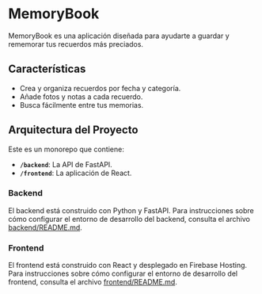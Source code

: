 # MemoryBook

MemoryBook es una aplicación diseñada para ayudarte a guardar y rememorar tus recuerdos más preciados.

## Características

*   Crea y organiza recuerdos por fecha y categoría.
*   Añade fotos y notas a cada recuerdo.
*   Busca fácilmente entre tus memorias.

## Arquitectura del Proyecto

Este es un monorepo que contiene:

*   **`/backend`**: La API de FastAPI.
*   **`/frontend`**: La aplicación de React.

### Backend

El backend está construido con Python y FastAPI. Para instrucciones sobre cómo configurar el entorno de desarrollo del backend, consulta el archivo [backend/README.md](./backend/README.md).

### Frontend

El frontend está construido con React y desplegado en Firebase Hosting. Para instrucciones sobre cómo configurar el entorno de desarrollo del frontend, consulta el archivo [frontend/README.md](./frontend/README.md).